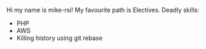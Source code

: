 Hi my name is mike-rsi!
My favourite path is Electives.
Deadly skills:
* PHP
* AWS
* Killing history using git rebase
